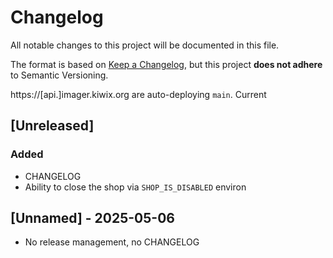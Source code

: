 # Changelog

All notable changes to this project will be documented in this file.

The format is based on [Keep a Changelog](https://keepachangelog.com/en/1.0.0/),
but this project **does not adhere** to Semantic Versioning.

https://[api.]imager.kiwix.org are auto-deploying `main`. Current 

## [Unreleased]

### Added
- CHANGELOG
- Ability to close the shop via `SHOP_IS_DISABLED` environ

## [Unnamed] - 2025-05-06

- No release management, no CHANGELOG
